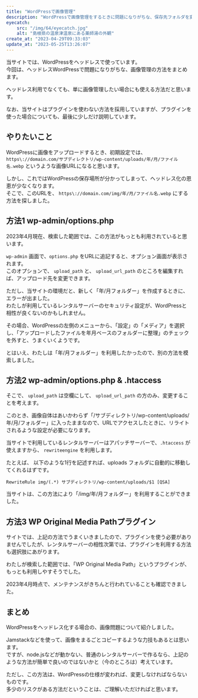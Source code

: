 ```yaml
---
title: "WordPressで画像管理"
description: "WordPressで画像管理をするときに問題になりがちな、保存先フォルダを変更する方法をまとめます。"
eyecatch: 
    src: "/img/64/eyecatch.jpg"
    alt: "島根県の温泉津温泉にある薬師湯の外観"
create_at: "2023-04-29T09:33:03"
update_at: "2023-05-25T13:26:07"
---
```


当サイトでは、WordPressをヘッドレスで使っています。  
今回は、ヘッドレスWordPressで問題になりがちな、画像管理の方法をまとめます。

ヘッドレス利用でなくても、単に画像管理したい場合にも使える方法だと思います。

なお、当サイトはプラグインを使わない方法を採用していますが、プラグインを使った場合についても、最後に少しだけ説明しています。

## やりたいこと

WordPressに画像をアップロードするとき、初期設定では、 `https\://domain.com/サブディレクトリ/wp-content/uploads/年/月/ファイル名.webp` というような画像URLになると思います。

しかし、これではWordPressの保存場所が分かってしまって、ヘッドレス化の恩恵が少なくなります。  
そこで、このURLを、 `https\://domain.com/img/年/月/ファイル名.webp` にする方法を探しました。

## 方法1 wp-admin/options.php

2023年4月現在、検索した範囲では、この方法がもっとも利用されていると思います。

`wp-admin` 画面で、`options.php` をURLに追記すると、オプション画面が表示されます。  
このオプションで、 `upload_path` と、 `upload_url_path` のところを編集すれば、アップロード先を変更できます。

ただし、当サイトの環境だと、新しく「年/月フォルダー」を作成するときに、エラーが出ました。  
わたしが利用しているレンタルサーバーのセキュリティ設定が、WordPressと相性が良くないのかもしれません。

その場合、WordPressの左側のメニューから、「設定」の「メディア」を選択し、「アップロードしたファイルを年月ベースのフォルダーに整理」のチェックを外すと、うまくいくようです。

とはいえ、わたしは「年/月フォルダー」を利用したかったので、別の方法を模索しました。

## 方法2 wp-admin/options.php & .htaccess

そこで、 `upload_path` は空欄にして、 `upload_url_path` の方のみ、変更することを考えます。

このとき、画像自体はあいかわらず「/サブディレクトリ/wp-content/uploads/年/月/フォルダー」に入ったままなので、URLでアクセスしたときに、リライトされるような設定が必要になります。

当サイトで利用しているレンタルサーバーはアパッチサーバーで、`.htaccess` が使えますから、 `rewriteengine` を利用します。

たとえば、 以下のような1行を記述すれば、uploads フォルダに自動的に移動してくれるはずです。

```
RewriteRule img/(.*) サブディレクトリ/wp-content/uploads/$1 [QSA]
```

当サイトは、この方法により「/img/年/月フォルダー」を利用することができました。

## 方法3 WP Original Media Pathプラグイン

サイトでは、上記の方法でうまくいきましたので、プラグインを使う必要がありませんでしたが、レンタルサーバーの相性次第では、プラグインを利用する方法も選択肢にあがります。

わたしが検索した範囲では、「WP Original Media Path」というプラグインが、もっとも利用しやすそうでした。

2023年4月時点で、メンテナンスがきちんと行われていることも確認できました。

## まとめ

WordPressをヘッドレス化する場合の、画像問題について紹介しました。

Jamstackなどを使って、画像をまるごとコピーするような力技もあるとは思います。  
ですが、node.jsなどが動かない、普通のレンタルサーバーで作るなら、上記のような方法が簡単で良いのではないかと（今のところは）考えています。

ただし、この方法は、WordPressの仕様が変われば、変更しなければならないものです。  
多少のリスクがある方法だということは、ご理解いただければと思います。
